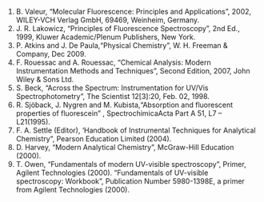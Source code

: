 1. B. Valeur, “Molecular Fluorescence: Principles and Applications”, 2002, WILEY-VCH Verlag GmbH, 69469, Weinheim, Germany.
2. J. R. Lakowicz, “Principles of Fluorescence Spectroscopy”, 2nd Ed., 1999, Kluwer Academic/Plenum Publishers, New York.
3. P. Atkins and J. De Paula,“Physical Chemistry”, W. H. Freeman & Company, Dec 2009.
4. F. Rouessac and A. Rouessac, “Chemical Analysis: Modern Instrumentation Methods and Techniques”, Second Edition, 2007, John Wiley & Sons Ltd.
5. S. Beck, “Across the Spectrum: Instrumentation for UV/Vis Spectrophotometry”, The Scientist 12[3]:20, Feb. 02, 1998.
6. R. Sjöback, J. Nygren and M. Kubista,“Absorption and fluorescent properties of fluorescein” , SpectrochimicaActa Part A 51, L7 – L21(1995).
7. F. A. Settle (Editor), ‘Handbook of Instrumental Techniques for Analytical Chemistry”, Pearson Education Limited (2004).
8. D. Harvey, “Modern Analytical Chemistry”, McGraw-Hill Education (2000).
9. T. Owen, “Fundamentals of modern UV-visible spectroscopy”, Primer, Agilent Technologies (2000).
    “Fundamentals of UV-visible spectroscopy: Workbook”, Publication Number 5980-1398E, a primer from Agilent Technologies (2000).

